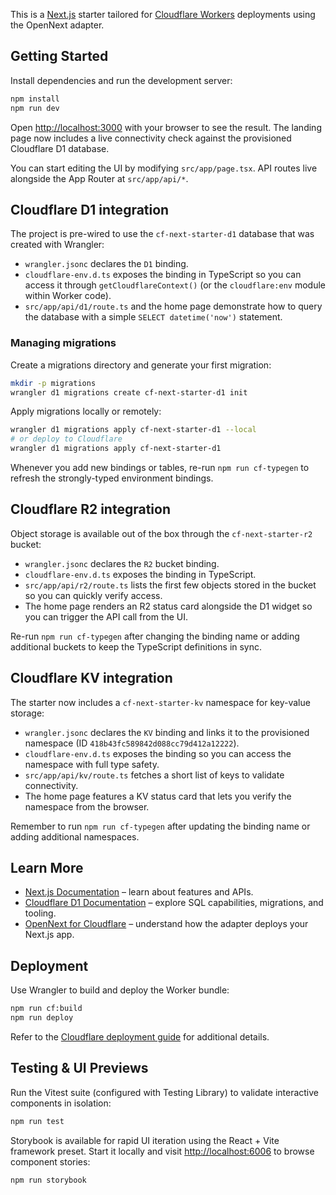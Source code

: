 This is a [Next.js](https://nextjs.org) starter tailored for [Cloudflare Workers](https://developers.cloudflare.com/workers/) deployments using the OpenNext adapter.

## Getting Started

Install dependencies and run the development server:

```bash
npm install
npm run dev
```

Open [http://localhost:3000](http://localhost:3000) with your browser to see the result. The landing page now includes a live connectivity check against the provisioned Cloudflare D1 database.

You can start editing the UI by modifying `src/app/page.tsx`. API routes live alongside the App Router at `src/app/api/*`.

## Cloudflare D1 integration

The project is pre-wired to use the `cf-next-starter-d1` database that was created with Wrangler:

- `wrangler.jsonc` declares the `D1` binding.
- `cloudflare-env.d.ts` exposes the binding in TypeScript so you can access it through `getCloudflareContext()` (or the `cloudflare:env` module within Worker code).
- `src/app/api/d1/route.ts` and the home page demonstrate how to query the database with a simple `SELECT datetime('now')` statement.

### Managing migrations

Create a migrations directory and generate your first migration:

```bash
mkdir -p migrations
wrangler d1 migrations create cf-next-starter-d1 init
```

Apply migrations locally or remotely:

```bash
wrangler d1 migrations apply cf-next-starter-d1 --local
# or deploy to Cloudflare
wrangler d1 migrations apply cf-next-starter-d1
```

Whenever you add new bindings or tables, re-run `npm run cf-typegen` to refresh the strongly-typed environment bindings.

## Cloudflare R2 integration

Object storage is available out of the box through the `cf-next-starter-r2` bucket:

- `wrangler.jsonc` declares the `R2` bucket binding.
- `cloudflare-env.d.ts` exposes the binding in TypeScript.
- `src/app/api/r2/route.ts` lists the first few objects stored in the bucket so you can quickly verify access.
- The home page renders an R2 status card alongside the D1 widget so you can trigger the API call from the UI.

Re-run `npm run cf-typegen` after changing the binding name or adding additional buckets to keep the TypeScript definitions in sync.

## Cloudflare KV integration

The starter now includes a `cf-next-starter-kv` namespace for key-value storage:

- `wrangler.jsonc` declares the `KV` binding and links it to the provisioned namespace (ID `418b43fc589842d088cc79d412a12222`).
- `cloudflare-env.d.ts` exposes the binding so you can access the namespace with full type safety.
- `src/app/api/kv/route.ts` fetches a short list of keys to validate connectivity.
- The home page features a KV status card that lets you verify the namespace from the browser.

Remember to run `npm run cf-typegen` after updating the binding name or adding additional namespaces.

## Learn More

- [Next.js Documentation](https://nextjs.org/docs) – learn about features and APIs.
- [Cloudflare D1 Documentation](https://developers.cloudflare.com/d1/) – explore SQL capabilities, migrations, and tooling.
- [OpenNext for Cloudflare](https://opennext.js.org/cloudflare) – understand how the adapter deploys your Next.js app.

## Deployment

Use Wrangler to build and deploy the Worker bundle:

```bash
npm run cf:build
npm run deploy
```

Refer to the [Cloudflare deployment guide](https://developers.cloudflare.com/workers/wrangler/deploy-projects/) for additional details.

## Testing & UI Previews

Run the Vitest suite (configured with Testing Library) to validate interactive components in isolation:

```bash
npm run test
```

Storybook is available for rapid UI iteration using the React + Vite framework preset. Start it locally and visit [http://localhost:6006](http://localhost:6006) to browse component stories:

```bash
npm run storybook
```
